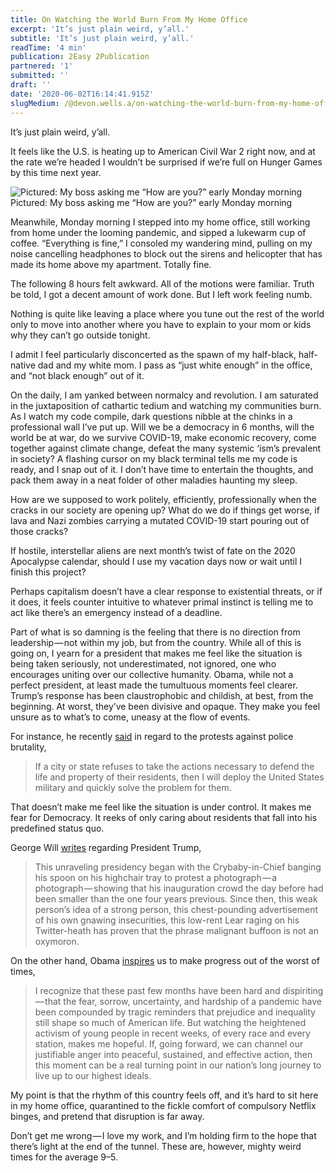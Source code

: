 ```yaml
---
title: On Watching the World Burn From My Home Office
excerpt: 'It’s just plain weird, y’all.'
subtitle: 'It’s just plain weird, y’all.'
readTime: '4 min'
publication: 2Easy 2Publication
partnered: '1'
submitted: ''
draft: ''
date: '2020-06-02T16:14:41.915Z'
slugMedium: /@devon.wells.a/on-watching-the-world-burn-from-my-home-office-29eacab2e5c4
---
```


It’s just plain weird, y’all.

It feels like the U.S. is heating up to American Civil War 2 right now, and at the rate we’re headed I wouldn’t be surprised if we’re full on Hunger Games by this time next year.

![Pictured: My boss asking me “How are you?” early Monday morning](https://cdn-images-1.medium.com/max/800/1*sd_GSLzKeIVvGK5-sm9Fiw.jpeg)
Pictured: My boss asking me “How are you?” early Monday morning

Meanwhile, Monday morning I stepped into my home office, still working from home under the looming pandemic, and sipped a lukewarm cup of coffee. “Everything is fine,” I consoled my wandering mind, pulling on my noise cancelling headphones to block out the sirens and helicopter that has made its home above my apartment. Totally fine.

The following 8 hours felt awkward. All of the motions were familiar. Truth be told, I got a decent amount of work done. But I left work feeling numb.

Nothing is quite like leaving a place where you tune out the rest of the world only to move into another where you have to explain to your mom or kids why they can’t go outside tonight.

I admit I feel particularly disconcerted as the spawn of my half-black, half-native dad and my white mom. I pass as “just white enough” in the office, and “not black enough” out of it.

On the daily, I am yanked between normalcy and revolution. I am saturated in the juxtaposition of cathartic tedium and watching my communities burn. As I watch my code compile, dark questions nibble at the chinks in a professional wall I’ve put up. Will we be a democracy in 6 months, will the world be at war, do we survive COVID-19, make economic recovery, come together against climate change, defeat the many systemic ‘ism’s prevalent in society? A flashing cursor on my black terminal tells me my code is ready, and I snap out of it. I don’t have time to entertain the thoughts, and pack them away in a neat folder of other maladies haunting my sleep.

How are we supposed to work politely, efficiently, professionally when the cracks in our society are opening up? What do we do if things get worse, if lava and Nazi zombies carrying a mutated COVID-19 start pouring out of those cracks?

If hostile, interstellar aliens are next month’s twist of fate on the 2020 Apocalypse calendar, should I use my vacation days now or wait until I finish this project?

Perhaps capitalism doesn’t have a clear response to existential threats, or if it does, it feels counter intuitive to whatever primal instinct is telling me to act like there’s an emergency instead of a deadline.

Part of what is so damning is the feeling that there is no direction from leadership — not within my job, but from the country. While all of this is going on, I yearn for a president that makes me feel like the situation is being taken seriously, not underestimated, not ignored, one who encourages uniting over our collective humanity. Obama, while not a perfect president, at least made the tumultuous moments feel clearer. Trump’s response has been claustrophobic and childish, at best, from the beginning. At worst, they’ve been divisive and opaque. They make you feel unsure as to what’s to come, uneasy at the flow of events.

For instance, he recently [said](https://www.cnbc.com/2020/06/01/trump-threatens-to-deploy-military-as-george-floyd-protests-continue-to-shake-the-us.html) in regard to the protests against police brutality,

> If a city or state refuses to take the actions necessary to defend the life and property of their residents, then I will deploy the United States military and quickly solve the problem for them.

That doesn’t make me feel like the situation is under control. It makes me fear for Democracy. It reeks of only caring about residents that fall into his predefined status quo.

George Will [writes](https://www.washingtonpost.com/opinions/no-one-should-want-four-more-years-of-this-taste-of-ashes/2020/06/01/1a80ecf4-a425-11ea-bb20-ebf0921f3bbd_story.html) regarding President Trump,

> This unraveling presidency began with the Crybaby-in-Chief banging his spoon on his highchair tray to protest a photograph — a photograph — showing that his inauguration crowd the day before had been smaller than the one four years previous. Since then, this weak person’s idea of a strong person, this chest-pounding advertisement of his own gnawing insecurities, this low-rent Lear raging on his Twitter-heath has proven that the phrase malignant buffoon is not an oxymoron.

On the other hand, Obama [inspires](https://medium.com/@BarackObama/how-to-make-this-moment-the-turning-point-for-real-change-9fa209806067) us to make progress out of the worst of times,

> I recognize that these past few months have been hard and dispiriting — that the fear, sorrow, uncertainty, and hardship of a pandemic have been compounded by tragic reminders that prejudice and inequality still shape so much of American life. But watching the heightened activism of young people in recent weeks, of every race and every station, makes me hopeful. If, going forward, we can channel our justifiable anger into peaceful, sustained, and effective action, then this moment can be a real turning point in our nation’s long journey to live up to our highest ideals.

My point is that the rhythm of this country feels off, and it’s hard to sit here in my home office, quarantined to the fickle comfort of compulsory Netflix binges, and pretend that disruption is far away.

Don’t get me wrong — I love my work, and I’m holding firm to the hope that there’s light at the end of the tunnel. These are, however, mighty weird times for the average 9–5.